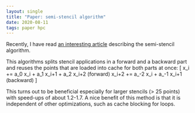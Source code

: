 ```yaml
---
layout: single
title: "Paper: semi-stencil algorithm"
date: 2020-08-11
tags: paper hpc
---
```


<script type="text/javascript" id="MathJax-script" async
  src="https://cdn.jsdelivr.net/npm/mathjax@3/es5/tex-svg.js">
</script>

Recently, I have read
[an interesting article](https://dl.acm.org/doi/abs/10.1145/2591006)
describing the semi-stencil algorithm.

This algorithms splits stencil applications in a forward and a backward
part and reuses the points that are loaded into cache for both parts at
once:
\[
x_i   += a_0  x_i + a_1  x_i+1 + a_2 x_i+2            (forward)
x_i+2 += a_-2 x_i + a_-1 x_i+1                        (backward)
\]

This turns out to be beneficial especially for larger stencils (> 25
points) with speed-ups of about 1.2-1.7. A nice benefit of this method
is that it is independent of other optimizations, such as cache blocking
for loops.


